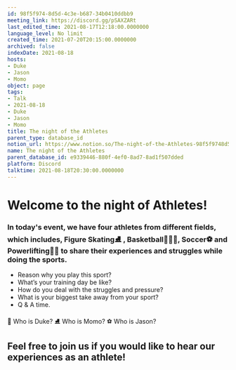 ```yaml
---
id: 98f5f974-8d5d-4c3e-b687-34b0410ddbb9
meeting_link: https://discord.gg/pSAXZARt
last_edited_time: 2021-08-17T12:18:00.0000000
language_level: No limit
created_time: 2021-07-20T20:15:00.0000000
archived: false
indexDate: 2021-08-18
hosts:
- Duke
- Jason
- Momo
object: page
tags:
- Talk
- 2021-08-18
- Duke
- Jason
- Momo
title: The night of the Athletes
parent_type: database_id
notion_url: https://www.notion.so/The-night-of-the-Athletes-98f5f9748d5d4c3eb68734b0410ddbb9
name: The night of the Athletes
parent_database_id: e9339446-880f-4ef0-8ad7-8ad1f507dded
platform: Discord
talktime: 2021-08-18T20:30:00.0000000
---
```


#                     Welcome to the night of Athletes!



### In today's event, we have four athletes from different fields, which includes, Figure Skating⛸️ , Basketball⛹🏻‍♀️, Soccer⚽ and Powerlifting🏋🏽 to share their experiences and struggles while doing the sports. 
 
   - Reason why you play this sport?
   - What’s your training day be like?
   - How do you deal with the struggles and pressure?
   - What is your biggest take away from your sport?
   - Q & A time. 

👑 Who is Duke?
⛸️ Who is Momo?
⚽ Who is Jason?


## Feel free to join us if you would like to hear our experiences as an athlete!



